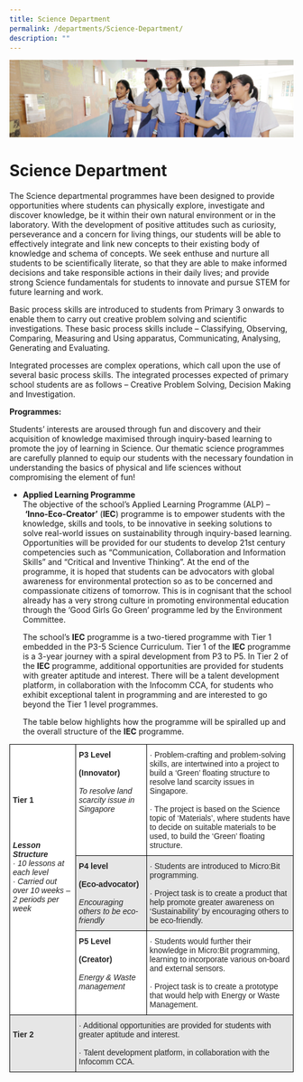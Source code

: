 ```yaml
---
title: Science Department
permalink: /departments/Science-Department/
description: ""
---
```

![](/images/Departments.jpg)

Science Department
==================

The Science departmental programmes have been designed to provide opportunities where students can physically explore, investigate and discover knowledge, be it within their own natural environment or in the laboratory. With the development of positive attitudes such as curiosity, perseverance and a concern for living things, our students will be able to effectively integrate and link new concepts to their existing body of knowledge and schema of concepts. We seek enthuse and nurture all students to be scientifically literate, so that they are able to make informed decisions and take responsible actions in their daily lives; and provide strong Science fundamentals for students to innovate and pursue STEM for future learning and work.

Basic process skills are introduced to students from Primary 3 onwards to enable them to carry out creative problem solving and scientific investigations. These basic process skills include – Classifying, Observing, Comparing, Measuring and Using apparatus, Communicating, Analysing, Generating and Evaluating.

Integrated processes are complex operations, which call upon the use of several basic process skills. The integrated processes expected of primary school students are as follows – Creative Problem Solving, Decision Making and Investigation.

<b>Programmes:</b>

Students’ interests are aroused through fun and discovery and their acquisition of knowledge maximised through inquiry-based learning to promote the joy of learning in Science. Our thematic science programmes are carefully planned to equip our students with the necessary foundation in understanding the basics of physical and life sciences without compromising the element of fun!

*   <b>Applied Learning Programme</b>  
    The objective of the school’s Applied Learning Programme (ALP) – <b>‘Inno-Eco-Creator’</b> (<b>IEC</b>) programme is to empower students with the knowledge, skills and tools, to be innovative in seeking solutions to solve real-world issues on sustainability through inquiry-based learning. Opportunities will be provided for our students to develop 21st century competencies such as “Communication, Collaboration and Information Skills” and “Critical and Inventive Thinking”. At the end of the programme, it is hoped that students can be advocators with global awareness for environmental protection so as to be concerned and compassionate citizens of tomorrow. This is in cognisant that the school already has a very strong culture in promoting environmental education through the ‘Good Girls Go Green’ programme led by the Environment Committee.
    
    The school’s <b>IEC</b> programme is a two-tiered programme with Tier 1 embedded in the P3-5 Science Curriculum. Tier 1 of the <b>IEC</b> programme is a 3-year journey with a spiral development from P3 to P5. In Tier 2 of the <b>IEC</b> programme, additional opportunities are provided for students with greater aptitude and interest. There will be a talent development platform, in collaboration with the Infocomm CCA, for students who exhibit exceptional talent in programming and are interested to go beyond the Tier 1 level programmes.
    
    The table below highlights how the programme will be spiralled up and the overall structure of the <b>IEC</b> programme.
		
	
<style type="text/css">
.tg  {border-collapse:collapse;border-spacing:0;}
.tg td{border-color:black;border-style:solid;border-width:1px;font-family:Arial, sans-serif;font-size:14px;
  overflow:hidden;padding:10px 5px;word-break:normal;}
.tg th{border-color:black;border-style:solid;border-width:1px;font-family:Arial, sans-serif;font-size:14px;
  font-weight:normal;overflow:hidden;padding:10px 5px;word-break:normal;}
.tg .tg-h5mn{background-color:#E6E6E6;color:#222;text-align:left;vertical-align:middle}
.tg .tg-xyrl{background-color:#E6E6E6;color:#222;text-align:left;vertical-align:top}
.tg .tg-tsok{background-color:#FFF;color:#222;text-align:left;vertical-align:top}
.tg .tg-1ppo{background-color:#FFF;color:#222;text-align:left;vertical-align:middle}
.tg .tg-rs0e{background-color:#E6E6E6;color:#222;font-weight:bold;text-align:left;vertical-align:top}
</style>
<table class="tg">
<thead>
  <tr>
    <th class="tg-tsok" rowspan="3"><br><br><br><br><br><span style="font-weight:bold">Tier 1</span><br><br><br><br><br><span style="font-weight:bold"> </span><span style="font-weight:bold;font-style:italic">Lesson Structure</span><br><span style="font-style:italic">·       10 lessons at each level</span><br><span style="font-style:italic">·       Carried out over 10 weeks – 2 periods per week</span> </th>
    <th class="tg-tsok"><span style="font-weight:bold">P3 Level</span><br><br><span style="font-weight:bold">(Innovator)</span><br><br><span style="font-style:italic">To resolve land scarcity issue in Singapore</span></th>
    <th class="tg-1ppo">·       Problem-crafting and problem-solving skills, are intertwined into a project to build a ‘Green’ floating structure to resolve land scarcity issues in Singapore.<br><br>·       The project is based on the Science topic of ‘Materials’, where students have to decide on suitable materials to be used, to build the ‘Green’ floating structure.</th>
  </tr>
  <tr>
    <th class="tg-xyrl"><span style="font-weight:bold">P4 level</span><br><br><span style="font-weight:bold">(Eco-advocator)</span><br><br><span style="font-style:italic">Encouraging others to be eco-friendly</span></th>
    <th class="tg-h5mn">·       Students are introduced to Micro:Bit programming.<br><br>·       Project task is to create a product that help promote greater awareness on ‘Sustainability’ by encouraging others to be eco-friendly.</th>
  </tr>
  <tr>
    <th class="tg-tsok"><span style="font-weight:bold">P5 Level</span><br><br><span style="font-weight:bold">(Creator)</span><br><br><span style="font-style:italic">Energy &amp; Waste management</span></th>
    <th class="tg-1ppo">·       Students would further their knowledge in Micro:Bit programming, learning to incorporate various on-board and external sensors.<br><br>·       Project task is to create a prototype that would help with Energy or Waste Management.</th>
  </tr>
</thead>
<tbody>
  <tr>
    <td class="tg-rs0e"><br>Tier 2</td>
    <td class="tg-h5mn" colspan="2">·       Additional opportunities are provided for students with greater aptitude and interest.<br><br>·       Talent development platform, in collaboration with the Infocomm CCA.</td>
  </tr>
</tbody>
</table>